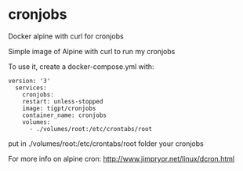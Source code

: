 # cronjobs
Docker alpine with curl for cronjobs

Simple image of Alpine with curl to run my cronjobs

To use it, create a docker-compose.yml with:

```
version: '3'
  services:
    cronjobs:
    restart: unless-stopped
    image: tigpt/cronjobs
    container_name: cronjobs
    volumes:
      - ./volumes/root:/etc/crontabs/root
```

put in ./volumes/root:/etc/crontabs/root folder your cronjobs

For more info on alpine cron: http://www.jimpryor.net/linux/dcron.html
